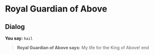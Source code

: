 # Royal Guardian of Above
## Dialog

**You say:** `hail`



>**Royal Guardian of Above says:** My life for the King of Above!
end
